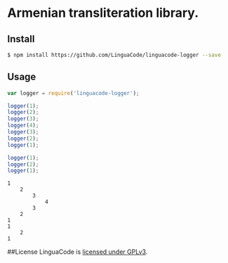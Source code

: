 # Armenian transliteration library.

## Install

```sh
$ npm install https://github.com/LinguaCode/linguacode-logger --save
```


## Usage

```javascript
var logger = require('linguacode-logger');

logger(1);
logger(2);
logger(3);
logger(4);
logger(3);
logger(2);
logger(1);

logger(1);
logger(2);
logger(1);
```

```
1
    2
        3
            4
        3
    2
1
1
    2
1
```

##License
LinguaCode is [licensed under GPLv3](https://github.com/LinguaCode/linguacode-logger/blob/master/LICENSE.txt).